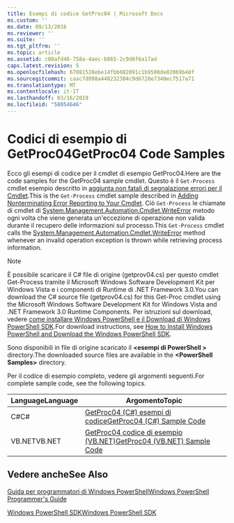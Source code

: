 ```yaml
---
title: Esempi di codice GetProc04 | Microsoft Docs
ms.custom: ''
ms.date: 09/13/2016
ms.reviewer: ''
ms.suite: ''
ms.tgt_pltfrm: ''
ms.topic: article
ms.assetid: c00afd46-758a-4aec-b865-2c9d8f6a17ad
caps.latest.revision: 5
ms.openlocfilehash: 67081528ebe14fbb082091c1b9500de82069b48f
ms.sourcegitcommit: caac7d098a448232304c9d6728e7340ec7517a71
ms.translationtype: MT
ms.contentlocale: it-IT
ms.lasthandoff: 03/16/2019
ms.locfileid: "58054646"
---
```

# <a name="getproc04-code-samples"></a><span data-ttu-id="3e8b1-102">Codici di esempio di GetProc04</span><span class="sxs-lookup"><span data-stu-id="3e8b1-102">GetProc04 Code Samples</span></span>

<span data-ttu-id="3e8b1-103">Ecco gli esempi di codice per il cmdlet di esempio GetProc04.</span><span class="sxs-lookup"><span data-stu-id="3e8b1-103">Here are the code samples for the GetProc04 sample cmdlet.</span></span> <span data-ttu-id="3e8b1-104">Questo è il `Get-Process` cmdlet esempio descritto in [aggiunta non fatali di segnalazione errori per il Cmdlet](../cmdlet/adding-non-terminating-error-reporting-to-your-cmdlet.md).</span><span class="sxs-lookup"><span data-stu-id="3e8b1-104">This is the `Get-Process` cmdlet sample described in [Adding Nonterminating Error Reporting to Your Cmdlet](../cmdlet/adding-non-terminating-error-reporting-to-your-cmdlet.md).</span></span> <span data-ttu-id="3e8b1-105">Ciò `Get-Process` le chiamate di cmdlet di [System.Management.Automation.Cmdlet.WriteError](/dotnet/api/System.Management.Automation.Cmdlet.WriteError) metodo ogni volta che viene generata un'eccezione di operazione non valida durante il recupero delle informazioni sul processo.</span><span class="sxs-lookup"><span data-stu-id="3e8b1-105">This `Get-Process` cmdlet calls the [System.Management.Automation.Cmdlet.WriteError](/dotnet/api/System.Management.Automation.Cmdlet.WriteError) method whenever an invalid operation exception is thrown while retrieving process information.</span></span>

> [!NOTE]
> <span data-ttu-id="3e8b1-106">È possibile scaricare il C# file di origine (getprov04.cs) per questo cmdlet Get-Process tramite il Microsoft Windows Software Development Kit per Windows Vista e i componenti di Runtime di .NET Framework 3.0.</span><span class="sxs-lookup"><span data-stu-id="3e8b1-106">You can download the C# source file (getprov04.cs) for this Get-Proc cmdlet using the Microsoft Windows Software Development Kit for Windows Vista and .NET Framework 3.0 Runtime Components.</span></span> <span data-ttu-id="3e8b1-107">Per istruzioni sul download, vedere [come installare Windows PowerShell e il Download di Windows PowerShell SDK](/powershell/developer/installing-the-windows-powershell-sdk).</span><span class="sxs-lookup"><span data-stu-id="3e8b1-107">For download instructions, see [How to Install Windows PowerShell and Download the Windows PowerShell SDK](/powershell/developer/installing-the-windows-powershell-sdk).</span></span>
>
> <span data-ttu-id="3e8b1-108">Sono disponibili in file di origine scaricato il  **\<esempi di PowerShell >** directory.</span><span class="sxs-lookup"><span data-stu-id="3e8b1-108">The downloaded source files are available in the **\<PowerShell Samples>** directory.</span></span>

<span data-ttu-id="3e8b1-109">Per il codice di esempio completo, vedere gli argomenti seguenti.</span><span class="sxs-lookup"><span data-stu-id="3e8b1-109">For complete sample code, see the following topics.</span></span>

|<span data-ttu-id="3e8b1-110">Language</span><span class="sxs-lookup"><span data-stu-id="3e8b1-110">Language</span></span>|<span data-ttu-id="3e8b1-111">Argomento</span><span class="sxs-lookup"><span data-stu-id="3e8b1-111">Topic</span></span>|
|--------------|-----------|
|<span data-ttu-id="3e8b1-112">C#</span><span class="sxs-lookup"><span data-stu-id="3e8b1-112">C#</span></span>|[<span data-ttu-id="3e8b1-113">GetProc04 (C#) esempi di codice</span><span class="sxs-lookup"><span data-stu-id="3e8b1-113">GetProc04 (C#) Sample Code</span></span>](./getproc04-csharp-sample-code.md)|
|<span data-ttu-id="3e8b1-114">VB.NET</span><span class="sxs-lookup"><span data-stu-id="3e8b1-114">VB.NET</span></span>|[<span data-ttu-id="3e8b1-115">GetProc04 codice di esempio (VB.NET)</span><span class="sxs-lookup"><span data-stu-id="3e8b1-115">GetProc04 (VB.NET) Sample Code</span></span>](./getproc04-vb-net-sample-code.md)|

## <a name="see-also"></a><span data-ttu-id="3e8b1-116">Vedere anche</span><span class="sxs-lookup"><span data-stu-id="3e8b1-116">See Also</span></span>

[<span data-ttu-id="3e8b1-117">Guida per programmatori di Windows PowerShell</span><span class="sxs-lookup"><span data-stu-id="3e8b1-117">Windows PowerShell Programmer's Guide</span></span>](./windows-powershell-programmer-s-guide.md)

[<span data-ttu-id="3e8b1-118">Windows PowerShell SDK</span><span class="sxs-lookup"><span data-stu-id="3e8b1-118">Windows PowerShell SDK</span></span>](../windows-powershell-reference.md)